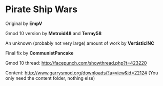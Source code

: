 Pirate Ship Wars
================

Original by **EmpV**

Gmod 10 version by **Metroid48** and **Termy58**

An unknown (probably not very large) amount of work by **VertisticINC**

Final fix by **CommunistPancake**

Gmod 10 thread: http://facepunch.com/showthread.php?t=423220

Content: http://www.garrysmod.org/downloads/?a=view&id=22124 (You only need the content folder, nothing else)